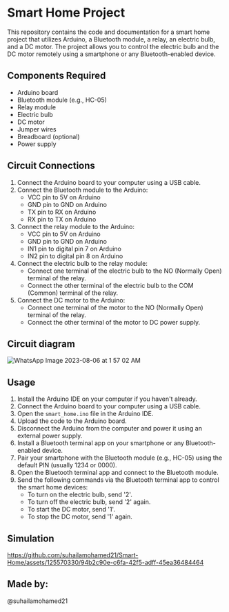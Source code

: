 # Smart Home Project 

This repository contains the code and documentation for a smart home project that utilizes Arduino, a Bluetooth module, a relay, an electric bulb, and a DC motor. The project allows you to control the electric bulb and the DC motor remotely using a smartphone or any Bluetooth-enabled device.

## Components Required
- Arduino board
- Bluetooth module (e.g., HC-05)
- Relay module
- Electric bulb
- DC motor
- Jumper wires
- Breadboard (optional)
- Power supply

## Circuit Connections
1. Connect the Arduino board to your computer using a USB cable.
2. Connect the Bluetooth module to the Arduino:
   - VCC pin to 5V on Arduino
   - GND pin to GND on Arduino
   - TX pin to RX on Arduino
   - RX pin to TX on Arduino
3. Connect the relay module to the Arduino:
   - VCC pin to 5V on Arduino
   - GND pin to GND on Arduino
   - IN1 pin to digital pin 7 on Arduino
   - IN2 pin to digital pin 8 on Arduino
4. Connect the electric bulb to the relay module:
   - Connect one terminal of the electric bulb to the NO (Normally Open) terminal of the relay.
   - Connect the other terminal of the electric bulb to the COM (Common) terminal of the relay.
5. Connect the DC motor to the Arduino:
   - Connect one terminal of the motor to the NO (Normally Open) terminal of the relay.
   - Connect the other terminal of the motor to DC power supply.

## Circuit diagram

![WhatsApp Image 2023-08-06 at 1 57 02 AM](https://github.com/suhailamohamed21/Smart-Home/assets/125570330/865424a6-b668-4487-9697-bcdb17e68868)

## Usage
1. Install the Arduino IDE on your computer if you haven't already.
2. Connect the Arduino board to your computer using a USB cable.
3. Open the `smart_home.ino` file in the Arduino IDE.
4. Upload the code to the Arduino board.
5. Disconnect the Arduino from the computer and power it using an external power supply.
6. Install a Bluetooth terminal app on your smartphone or any Bluetooth-enabled device.
7. Pair your smartphone with the Bluetooth module (e.g., HC-05) using the default PIN (usually 1234 or 0000).
8. Open the Bluetooth terminal app and connect to the Bluetooth module.
9. Send the following commands via the Bluetooth terminal app to control the smart home devices:
   - To turn on the electric bulb, send '2'.
   - To turn off the electric bulb, send '2' again.
   - To start the DC motor, send '1'.
   - To stop the DC motor, send '1' again.

## Simulation

https://github.com/suhailamohamed21/Smart-Home/assets/125570330/94b2c90e-c6fa-42f5-adff-45ea36484464

## Made by:

@suhailamohamed21
